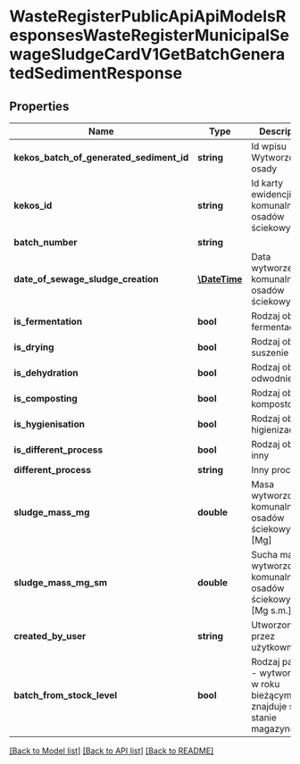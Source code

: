 # WasteRegisterPublicApiApiModelsResponsesWasteRegisterMunicipalSewageSludgeCardV1GetBatchGeneratedSedimentResponse

## Properties
Name | Type | Description | Notes
------------ | ------------- | ------------- | -------------
**kekos_batch_of_generated_sediment_id** | **string** | Id wpisu Wytworzone osady | [optional] 
**kekos_id** | **string** | Id karty ewidencji komunalnych osadów ściekowych | [optional] 
**batch_number** | **string** |  | [optional] 
**date_of_sewage_sludge_creation** | [**\DateTime**](\DateTime.md) | Data wytworzenia komunalnych osadów ściekowych | [optional] 
**is_fermentation** | **bool** | Rodzaj obróbki: fermentacja | [optional] 
**is_drying** | **bool** | Rodzaj obróbki: suszenie | [optional] 
**is_dehydration** | **bool** | Rodzaj obróbki: odwodnienie | [optional] 
**is_composting** | **bool** | Rodzaj obróbki: kompostowanie | [optional] 
**is_hygienisation** | **bool** | Rodzaj obróbki: higienizacja | [optional] 
**is_different_process** | **bool** | Rodzaj obróbki: inny | [optional] 
**different_process** | **string** | Inny proces | [optional] 
**sludge_mass_mg** | **double** | Masa wytworzonych komunalnych osadów ściekowych [Mg] | [optional] 
**sludge_mass_mg_sm** | **double** | Sucha masa wytworzonych komunalnych osadów ściekowych [Mg s.m.] | [optional] 
**created_by_user** | **string** | Utworzone przez użytkownika | [optional] 
**batch_from_stock_level** | **bool** | Rodzaj partii: 0 - wytworzona w roku bieżącym, 1 - znajduje się na stanie magazynowym | [optional] 

[[Back to Model list]](../README.md#documentation-for-models) [[Back to API list]](../README.md#documentation-for-api-endpoints) [[Back to README]](../README.md)


